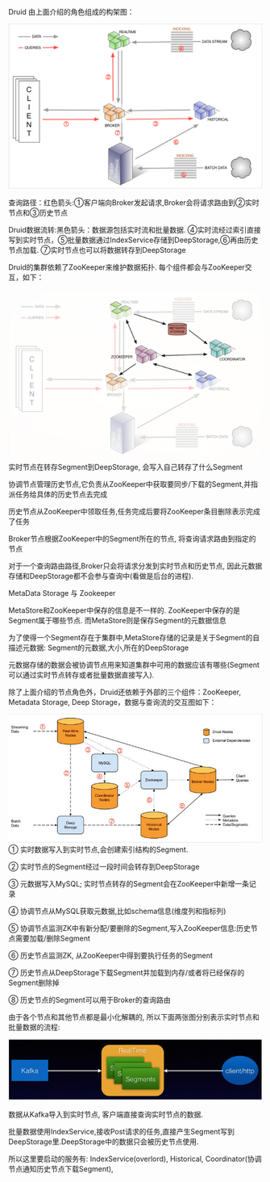 Druid 由上面介绍的角色组成的构架图：

![](/assets/druid构架.png)

查询路径：红色箭头:①客户端向Broker发起请求,Broker会将请求路由到②实时节点和③历史节点

Druid数据流转:黑色箭头：数据源包括实时流和批量数据. ④实时流经过索引直接写到实时节点，⑤批量数据通过IndexService存储到DeepStorage,⑥再由历史节点加载. ⑦实时节点也可以将数据转存到DeepStorage

Druid的集群依赖了ZooKeeper来维护数据拓扑. 每个组件都会与ZooKeeper交互，如下：

![](/assets/druidzookeeper.png)实时节点在转存Segment到DeepStorage, 会写入自己转存了什么Segment

协调节点管理历史节点,它负责从ZooKeeper中获取要同步/下载的Segment,并指派任务给具体的历史节点去完成

历史节点从ZooKeeper中领取任务,任务完成后要将ZooKeeper条目删除表示完成了任务

Broker节点根据ZooKeeper中的Segment所在的节点, 将查询请求路由到指定的节点

对于一个查询路由路径,Broker只会将请求分发到实时节点和历史节点, 因此元数据存储和DeepStorage都不会参与查询中\(看做是后台的进程\).

MetaData Storage 与 Zookeeper

MetaStore和ZooKeeper中保存的信息是不一样的. ZooKeeper中保存的是Segment属于哪些节点. 而MetaStore则是保存Segment的元数据信息

为了使得一个Segment存在于集群中,MetaStore存储的记录是关于Segment的自描述元数据: Segment的元数据,大小,所在的DeepStorage

元数据存储的数据会被协调节点用来知道集群中可用的数据应该有哪些\(Segment可以通过实时节点转存或者批量数据直接写入\).

除了上面介绍的节点角色外，Druid还依赖于外部的三个组件：ZooKeeper, Metadata Storage, Deep Storage，数据与查询流的交互图如下：

![](/assets/数据查询交互图.png)① 实时数据写入到实时节点,会创建索引结构的Segment.

② 实时节点的Segment经过一段时间会转存到DeepStorage

③ 元数据写入MySQL; 实时节点转存的Segment会在ZooKeeper中新增一条记录

④ 协调节点从MySQL获取元数据,比如schema信息\(维度列和指标列\)

⑤ 协调节点监测ZK中有新分配/要删除的Segment,写入ZooKeeper信息:历史节点需要加载/删除Segment

⑥ 历史节点监测ZK, 从ZooKeeper中得到要执行任务的Segment

⑦ 历史节点从DeepStorage下载Segment并加载到内存/或者将已经保存的Segment删除掉

⑧ 历史节点的Segment可以用于Broker的查询路由

由于各个节点和其他节点都是最小化解耦的, 所以下面两张图分别表示实时节点和批量数据的流程:

![](/assets/kafka解耦.png)

数据从Kafka导入到实时节点, 客户端直接查询实时节点的数据.

批量数据使用IndexService,接收Post请求的任务,直接产生Segment写到DeepStorage里.DeepStorage中的数据只会被历史节点使用.

所以这里要启动的服务有: IndexService\(overlord\), Historical, Coordinator\(协调节点通知历史节点下载Segment\),

